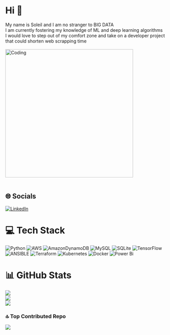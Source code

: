
# Hi 💫
My name is Soleil and I am no stranger to BIG DATA <br>I am currently fostering my knowledge of ML and deep learning algorithms<br>I would love to step out of my comfort zone and take on a developer project that could shorten web scrapping time<br><br>
<img align="center" alt="Coding" width="400" src="https://wp.technologyreview.com/wp-content/uploads/2019/08/datalabor3slow-10.gif"><br><br>

## 🌐 Socials
[![LinkedIn](https://img.shields.io/badge/LinkedIn-%230077B5.svg?logo=linkedin&logoColor=white)](https://linkedin.com/in/https://www.linkedin.com/in/soleilmorrison/) 

# 💻 Tech Stack
![Python](https://img.shields.io/badge/python-3670A0?style=for-the-badge&logo=python&logoColor=ffdd54) ![AWS](https://img.shields.io/badge/AWS-%23FF9900.svg?style=for-the-badge&logo=amazon-aws&logoColor=white) ![AmazonDynamoDB](https://img.shields.io/badge/Amazon%20DynamoDB-4053D6?style=for-the-badge&logo=Amazon%20DynamoDB&logoColor=white) ![MySQL](https://img.shields.io/badge/mysql-%2300000f.svg?style=for-the-badge&logo=mysql&logoColor=white) ![SQLite](https://img.shields.io/badge/sqlite-%2307405e.svg?style=for-the-badge&logo=sqlite&logoColor=white) ![TensorFlow](https://img.shields.io/badge/TensorFlow-%23FF6F00.svg?style=for-the-badge&logo=TensorFlow&logoColor=white) ![ANSIBLE](https://img.shields.io/badge/ansible-%231A1918.svg?style=for-the-badge&logo=ansible&logoColor=white) ![Terraform](https://img.shields.io/badge/terraform-%235835CC.svg?style=for-the-badge&logo=terraform&logoColor=white) ![Kubernetes](https://img.shields.io/badge/kubernetes-%23326ce5.svg?style=for-the-badge&logo=kubernetes&logoColor=white) ![Docker](https://img.shields.io/badge/docker-%230db7ed.svg?style=for-the-badge&logo=docker&logoColor=white) ![Power Bi](https://img.shields.io/badge/power_bi-F2C811?style=for-the-badge&logo=powerbi&logoColor=black)
# 📊 GitHub Stats
![](https://github-readme-stats.vercel.app/api?username=Data-with-Lei&theme=slateorange&hide_border=true&include_all_commits=false&count_private=false)<br/>
![](https://github-readme-streak-stats.herokuapp.com/?user=Data-with-Lei&theme=slateorange&hide_border=true)<br/>
![](https://github-readme-stats.vercel.app/api/top-langs/?username=Data-with-Lei&theme=slateorange&hide_border=true&include_all_commits=false&count_private=false&layout=compact)

### 🔝 Top Contributed Repo
![](https://github-contributor-stats.vercel.app/api?username=Data-with-Lei&limit=5&theme=apprentice&combine_all_yearly_contributions=true)

<!-- Proudly created with GPRM ( https://gprm.itsvg.in ) -->
